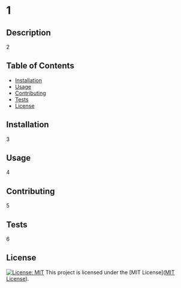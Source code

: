 # 1

## Description
2

## Table of Contents
- [Installation](#installation)
- [Usage](#usage)
- [Contributing](#contributing)
- [Tests](#tests)
- [License](#license)

## Installation
3

## Usage
4

## Contributing
5

## Tests
6

## License
[![License: MIT](https://img.shields.io/badge/License-MIT-yellow.svg)](https://opensource.org/licenses/MIT)
This project is licensed under the [MIT License]([MIT License](https://opensource.org/licenses/MIT)).
